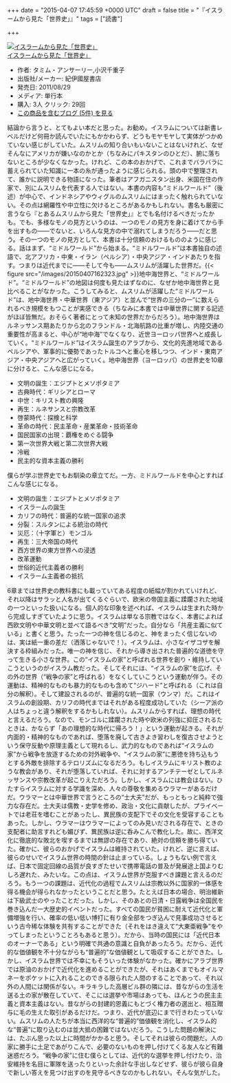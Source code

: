 
+++
date = "2015-04-07 17:45:59 +0000 UTC"
draft = false
title = "『イスラームから見た「世界史」』"
tags = ["読書"]

+++
<div class="hatena-asin-detail"><a href="http://www.amazon.co.jp/exec/obidos/ASIN/431401086X/bestylesnet-22/"><img src="http://ecx.images-amazon.com/images/I/51v0LDw2p9L._SL160_.jpg" class="hatena-asin-detail-image" alt="イスラームから見た「世界史」" title="イスラームから見た「世界史」"/></a><div class="hatena-asin-detail-info"><a href="http://www.amazon.co.jp/exec/obidos/ASIN/431401086X/bestylesnet-22/">イスラームから見た「世界史」</a><ul><li><span class="hatena-asin-detail-label">作者:</span> タミム・アンサーリー,小沢千重子</li><li><span class="hatena-asin-detail-label">出版社/メーカー:</span> 紀伊國屋書店</li><li><span class="hatena-asin-detail-label">発売日:</span> 2011/08/29</li><li><span class="hatena-asin-detail-label">メディア:</span> 単行本</li><li><span class="hatena-asin-detail-label">購入</span>: 3人 <span class="hatena-asin-detail-label">クリック</span>: 29回</li><li><a href="http://d.hatena.ne.jp/asin/431401086X/bestylesnet-22" target="_blank">この商品を含むブログ (5件) を見る</a></li></ul></div><div class="hatena-asin-detail-foot"></div></div>結論から言うと、とてもよい本だと思った。お勧め。イスラムについては新書レベルだけど何冊か読んでいたにもかかわらず、どうもモヤモヤして実体がつかめていない感じがしていた。ムスリムの知り合いもいないことはないけれど、なぜそんなにアメリカが嫌いなのかとか（ちなみにパキスタンのひとだ）、腑に落ちないところが少なくなかった。けれど、この本のおかげで、これまでバラバラに蓄えられていた知識に一本の糸が通ったように感じられる。頭の中で整理されて、誰かに説明できる物語になった。筆者はアフガニスタン出身、米国在住の作家で、別にムスリムを代表する人ではない。本書の内容も“ミドルワールド”（後述）が中心で、インドネシアやウィグルのムスリムにはまったく触れられていない。その点は網羅性や中立性に欠けるところがあるかもしれない。書名も厳密に言うなら『とあるムスリムから見た「世界史」』とでも名付けるべきだったかも。でも、多様なモノの見方というのは、一つのモノの見方を身に着けてから手を出すもの――でないと、いろんな見方の中で溺れてしまうだろう――だと思う。その一つのモノの見方として、本書は十分信頼のおけるもののように感じる。話はまず、“ミドルワールド”から始まる。“ミドルワールド”は本書独自の述語で、北アフリカ・中東・イラン（ペルシア）・中央アジア・インドあたりを指す。つまりは近代までに――そして今も――ムスリムが活躍した世界だ。{{< figure src="/images/20150407162323.jpg"  >}}地中海世界と、“ミドルワールド”。“ミドルワールド”の地図は何度も見たはずなのに、なぜか地中海世界と見比べることがなかった。こうしてみると、ムスリムが活躍した“ミドルワールド”は、地中海世界・中華世界（東アジア）と並んで“世界の三分の一”に数えられるべき規模をもつことが実感できる（ちなみに本書では中華世界に関する記述がほぼ皆無だ。おそらく著者にとって未知の世界だからだろう）。地中海世界はルネッサンス期あたりから北のフランドル・北海航路の比重が増し、内陸交通の重要性が高まると、中心が“地中海”でなくなり、近世ヨーロッパ世界へと成長していく。“ミドルワールド”はイスラム誕生のアラブから、文化的先進地域であるペルシアや、軍事的に優勢であったトルコへと重心を移しつつ、インド・東南アジア・中央アジアへと広がっていく。地中海世界（ヨーロッパ）の世界史を10章に分けると、こんな感じになる。

<ul>
<li>文明の誕生：エジプトとメソポタミア</li>
<li>古典時代：ギリシアとローマ</li>
<li>中世：キリスト教の興隆</li>
<li>再生：ルネサンスと宗教改革</li>
<li>啓蒙時代：探検と科学</li>
<li>革命の時代：民主革命・産業革命・技術革命</li>
<li>国民国家の出現：覇権をめぐる闘争</li>
<li>第一次世界大戦と第二次世界大戦</li>
<li>冷戦</li>
<li>民主的な資本主義の勝利</li>
</ul>僕らが学ぶ世界史でもお馴染の章立てだ。一方、ミドルワールドを中心とすればこんな感じになる。

<ul>
<li>文明の誕生：エジプトとメソポタミア</li>
<li>イスラームの誕生</li>
<li>カリフの時代：普遍的な統一国家の追求</li>
<li>分裂：スルタンによる統治の時代</li>
<li>災厄：（十字軍と）モンゴル</li>
<li>再生：三大帝国の時代</li>
<li>西方世界の東方世界への浸透</li>
<li>改革運動</li>
<li>世俗的近代主義者の勝利</li>
<li>イスラーム主義者の抵抗</li>
</ul>6章までは世界史の教科書にも載っていてある程度の紙幅が割かれていけれど、それ以降はサラッと人名が出てくるぐらいで、欧米の帝国主義に蹂躙された地域の一つといった扱いになる。個人的な印象を述べれば、イスラムは生まれた時から完成しすぎていたように思う。イスラムは単なる宗教ではなく、本書によれば西欧文明や中華文明と並べて語るべき“文明”だった。自分なら「共産主義に似ている」と書くと思う。たった一つの神を信じるのと、神をまったく信じないのは、実は紙一重の差だ（洒落じゃないで！）。イスラムは、小さなイザコザを解決する枠組みだった。唯一の神を信じ、それから導き出された普遍的な道徳を守って生きる小さな世界。この“イスラムの家”と呼ばれる世界を創り・維持していこうというのがイスラム教だった。そしてそれには、“イスラムの家”を広げ、その外の世界（“戦争の家”と呼ばれる）をなくしていこうという運動が伴う。その運動は、精神的なものも暴力的なものも含めて“ジハード”と呼ばれる（これは自分の解釈）。そして建設されるのが、普遍的な統一国家（ウンマ）だ。これはイスラムの創設期、カリフの時代まではそれがある程度成功していた（シーア派の人はちょっと違う解釈をするかもしれない）。ムスリムからすれば、理想の時代と言えるだろう。なので、モンゴルに蹂躙された時や欧米の列強に抑圧されるたときは、かならず「あの理想的な時代に帰ろう！」という運動が起きる。それが内面的・精神的なものであれば、堕落を廃して古きよき習わしを復古させようという保守反動や原理主義として現れるし、武力的なものであれば“イスラムの家”から戦争を放逐するための対外戦争や、“イスラムの家”に悪徳を持ち込もうとする外敵を排除するテロリズムになるだろう。もしイスラムにキリスト教のような教会があり、それが堕落していれば、それに対するアンチテーゼとしてルネッサンスや宗教改革が起こりえただろう。しかし、イスラムには教会はない。ひたすらイスラムに対する学識を深め、人々の尊敬を集めるウラマーがあるだけだ。ウラマーとは中華世界で言うところの“士大夫”だが、もっともっと純粋で強力な存在だ。士大夫は儒教・史学を修め、政治・文化に貢献したが、プライベートでは老荘を嗜むことがあったし、異民族の支配下でその文化を受容することもあった。しかし、ウラマーはウラマーによってのみ見いだされる存在で、ときの支配者に助言すれども媚びず、異民族は逆に呑みこんで教化した。故に、西洋文化に徹底的な敗北を喫するまでは無謬の存在であり、絶対の信頼を勝ち得ていた。確かに、彼らのおかげでイスラムは維持されていた。けれど、逆に言えば、彼らのせいでイスラム世界の時間の針は止まっている。しょうもない例で言えば、日本で固定回線の品質が良すぎたせいで携帯電話の普及が発展途上国よりむしろ遅れた、みたいな。この点は、イスラム世界が克服すべき課題と言えるのだろう。もう一つの課題は、近代化の過程でムスリムは宗教以外に国家的一体感を得る機会が得られなかったということだと思う。たとえば日本の場合、明治維新は下級武士のやったことだった。しかし、そのあとの日清・日露戦争は全国民を巻き込んだ一大歴史的イベントだった。すべての国民が貧困に耐えて近代化と軍備増強を行い、確率の低い低い博打に有り金全部をつぎ込んで見事成功させるという古今稀な体験を共有することができた（それをはき違えて“大東亜戦争”をやってしまったということろもあると思う）。だから、当時の国民には「近代日本のオーナーである」という明確で共通の意識と自負があったろう。だから、近代的な価値観を不十分ながらも“普遍的”な価値観として吸収することができた。しかし、イスラム世界では不幸にもそういった体験がなかった。確かにアラブ世界では原油のおかげで近代化を進めることができたが、それはあくまでもオイルマネーをポケットに入れることのできる限られた人間のすることであって、それ以外の人間には関係がない。キラキラした高層ビル群の隣には、昔ながらの生活を送る土の家が散在していて、そこには選挙や市場はあっても、ほんとうの民主主義と資本主義はない。昔ながらの封建的恩義にもとづく権力者の選出と、相互贈与に毛の生えた取引があるだけだ。つまり、近代が底辺にまで行きわたっていない。ムスリムの人たちが本当に西洋的な“普遍的”価値観を消化し、イスラム的な“普遍”に取り込むのは並大抵の困難ではないだろう。こうした問題の解決には、たぶん思った以上に時間がかかると思う。そしてそれは彼らの問題だ。人の家に勝手に土足であがりこんで、必要のないものを押し付けてくる友人など有難迷惑だろう。“戦争の家”に住む僕らとしては、近代的な選挙を押し付けたり、治安維持を名目に軍隊を送ったりといった余計な手出しなどせず、彼らが彼ら自身で新しい答えを見つけ出すのを見守るべきなのかもしれない。そんな気がした。


